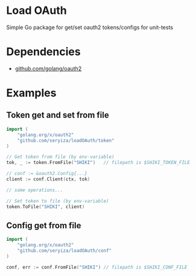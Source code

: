 # Load OAuth
Simple Go package for get/set oauth2 tokens/configs for unit-tests

# Dependencies
* [github.com/golang/oauth2](https://github.com/golang/oauth2)

# Examples
## Token get and set from file
```go
import (
	"golang.org/x/oauth2"
	"github.com/seryiza/loadOAuth/token"
)

// Get token from file (by env-variable)
tok, _ := token.FromFile("SHIKI")	// filepath is $SHIKI_TOKEN_FILE

// conf := &oauth2.Config{...}
client := conf.Client(ctx, tok)

// some operations...

// Set token to file (by env-variable)
token.ToFile("SHIKI", client)
```

## Config get from file
```go
import (
	"golang.org/x/oauth2"
	"github.com/seryiza/loadOAuth/conf"
)

conf, err := conf.FromFile("SHIKI")	// filepath is $SHIKI_CONF_FILE
```